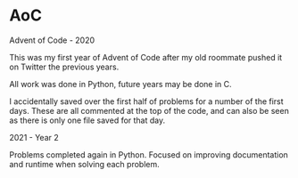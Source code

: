 # AoC
Advent of Code - 2020

This was my first year of Advent of Code after my old roommate pushed it on Twitter the previous years.

All work was done in Python, future years may be done in C.

I accidentally saved over the first half of problems for a number of the first days. These are all commented at the top of the code, and can also be seen
as there is only one file saved for that day.

2021 - Year 2

Problems completed again in Python. Focused on improving documentation and runtime when solving each problem.